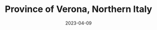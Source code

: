 ---
post_id:    2023-04-IT
title:      Province of Verona, Northern Italy
date:       2023-04-09
date_start: 2023-04-05
date_end:   2023-04-10
images:
  - ext:    2023-04-IT_00.jpg
    width:  3000
    height: 2142
    ar:			5-7
    meta:   Parco Naturale Regionale della Lessinia
tags:
  - Travel
  - Europe
---